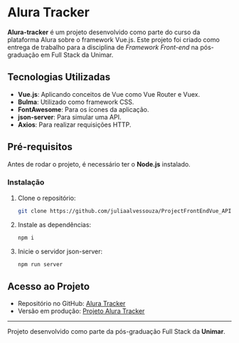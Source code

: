 # Alura Tracker

**Alura-tracker** é um projeto desenvolvido como parte do curso da plataforma Alura sobre o framework Vue.js. Este projeto foi criado como entrega de trabalho para a disciplina de *Framework Front-end* na pós-graduação em Full Stack da Unimar.

## Tecnologias Utilizadas

- **Vue.js**: Aplicando conceitos de Vue como Vue Router e Vuex.
- **Bulma**: Utilizado como framework CSS.
- **FontAwesome**: Para os ícones da aplicação.
- **json-server**: Para simular uma API.
- **Axios**: Para realizar requisições HTTP.

## Pré-requisitos

Antes de rodar o projeto, é necessário ter o **Node.js** instalado.

### Instalação

1. Clone o repositório:
    ```bash
    git clone https://github.com/juliaalvessouza/ProjectFrontEndVue_API
    ```

2. Instale as dependências:
    ```bash
    npm i
    ```

3. Inicie o servidor json-server:
    ```bash
    npm run server
    ```

## Acesso ao Projeto

- Repositório no GitHub: [Alura Tracker](https://github.com/juliaalvessouza/ProjectFrontEndVue_API)
- Versão em produção: [Projeto Alura Tracker](https://project-front-end-vue-api-baqe.vercel.app/#/)

---

Projeto desenvolvido como parte da pós-graduação Full Stack da **Unimar**.

